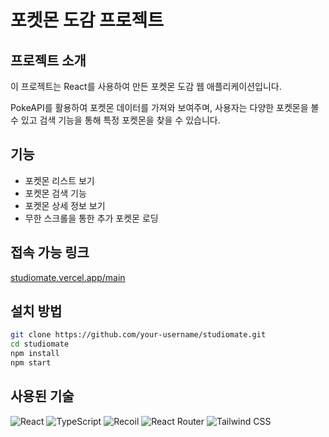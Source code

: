 # 포켓몬 도감 프로젝트

## 프로젝트 소개
이 프로젝트는 React를 사용하여 만든 포켓몬 도감 웹 애플리케이션입니다. 

PokeAPI를 활용하여 포켓몬 데이터를 가져와 보여주며, 사용자는 다양한 포켓몬을 볼 수 있고 검색 기능을 통해 특정 포켓몬을 찾을 수 있습니다.

## 기능
- 포켓몬 리스트 보기
- 포켓몬 검색 기능
- 포켓몬 상세 정보 보기
- 무한 스크롤을 통한 추가 포켓몬 로딩

## 접속 가능 링크
[studiomate.vercel.app/main](https://studiomate.vercel.app/main)

## 설치 방법
```bash
git clone https://github.com/your-username/studiomate.git
cd studiomate
npm install
npm start
```

## 사용된 기술

![React](https://img.shields.io/badge/React-61DAFB?style=flat-square&logo=react&logoColor=black) ![TypeScript](https://img.shields.io/badge/TypeScript-3178C6?style=flat-square&logo=typescript&logoColor=white) ![Recoil](https://img.shields.io/badge/Recoil-764ABC?style=flat-square&logo=redux&logoColor=white) ![React Router](https://img.shields.io/badge/React_Router-CA4245?style=flat-square&logo=react-router&logoColor=white) ![Tailwind CSS](https://img.shields.io/badge/Tailwind_CSS-38B2AC?style=flat-square&logo=tailwind-css&logoColor=white)
